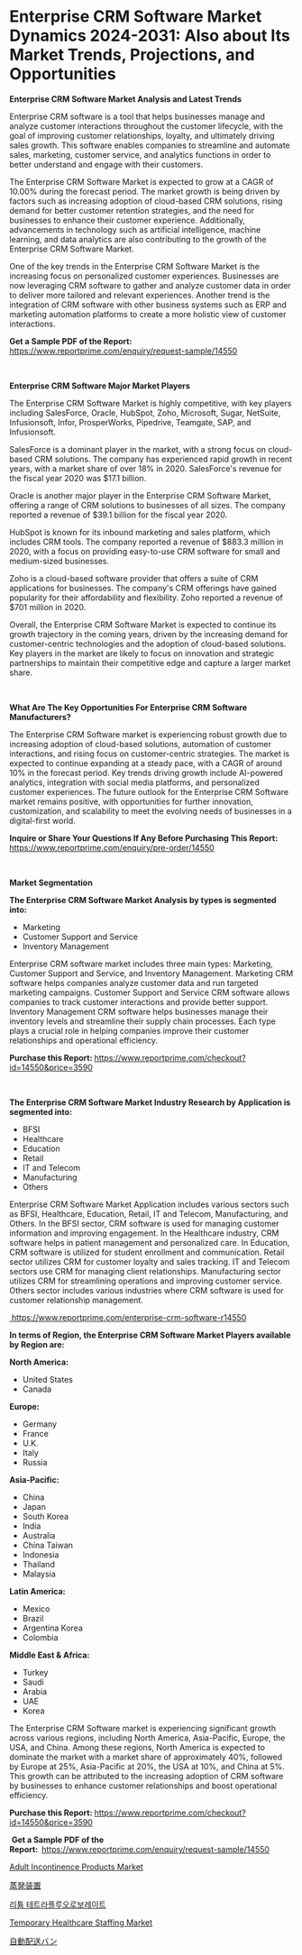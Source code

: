 <p><h1>Enterprise CRM Software Market Dynamics 2024-2031: Also about Its Market Trends, Projections, and Opportunities</h1></p><p><strong>Enterprise CRM Software Market Analysis and Latest Trends</strong></p>
<p><p>Enterprise CRM software is a tool that helps businesses manage and analyze customer interactions throughout the customer lifecycle, with the goal of improving customer relationships, loyalty, and ultimately driving sales growth. This software enables companies to streamline and automate sales, marketing, customer service, and analytics functions in order to better understand and engage with their customers.</p><p>The Enterprise CRM Software Market is expected to grow at a CAGR of 10.00% during the forecast period. The market growth is being driven by factors such as increasing adoption of cloud-based CRM solutions, rising demand for better customer retention strategies, and the need for businesses to enhance their customer experience. Additionally, advancements in technology such as artificial intelligence, machine learning, and data analytics are also contributing to the growth of the Enterprise CRM Software Market.</p><p>One of the key trends in the Enterprise CRM Software Market is the increasing focus on personalized customer experiences. Businesses are now leveraging CRM software to gather and analyze customer data in order to deliver more tailored and relevant experiences. Another trend is the integration of CRM software with other business systems such as ERP and marketing automation platforms to create a more holistic view of customer interactions.</p></p>
<p><strong>Get a Sample PDF of the Report:&nbsp;</strong> <a href="https://www.reportprime.com/enquiry/request-sample/14550">https://www.reportprime.com/enquiry/request-sample/14550</a></p>
<p>&nbsp;</p>
<p><strong>Enterprise CRM Software Major Market Players</strong></p>
<p><p>The Enterprise CRM Software Market is highly competitive, with key players including SalesForce, Oracle, HubSpot, Zoho, Microsoft, Sugar, NetSuite, Infusionsoft, Infor, ProsperWorks, Pipedrive, Teamgate, SAP, and Infusionsoft. </p><p>SalesForce is a dominant player in the market, with a strong focus on cloud-based CRM solutions. The company has experienced rapid growth in recent years, with a market share of over 18% in 2020. SalesForce's revenue for the fiscal year 2020 was $17.1 billion.</p><p>Oracle is another major player in the Enterprise CRM Software Market, offering a range of CRM solutions to businesses of all sizes. The company reported a revenue of $39.1 billion for the fiscal year 2020.</p><p>HubSpot is known for its inbound marketing and sales platform, which includes CRM tools. The company reported a revenue of $883.3 million in 2020, with a focus on providing easy-to-use CRM software for small and medium-sized businesses.</p><p>Zoho is a cloud-based software provider that offers a suite of CRM applications for businesses. The company's CRM offerings have gained popularity for their affordability and flexibility. Zoho reported a revenue of $701 million in 2020.</p><p>Overall, the Enterprise CRM Software Market is expected to continue its growth trajectory in the coming years, driven by the increasing demand for customer-centric technologies and the adoption of cloud-based solutions. Key players in the market are likely to focus on innovation and strategic partnerships to maintain their competitive edge and capture a larger market share.</p></p>
<p>&nbsp;</p>
<p><strong>What Are The Key Opportunities For Enterprise CRM Software Manufacturers?</strong></p>
<p><p>The Enterprise CRM Software market is experiencing robust growth due to increasing adoption of cloud-based solutions, automation of customer interactions, and rising focus on customer-centric strategies. The market is expected to continue expanding at a steady pace, with a CAGR of around 10% in the forecast period. Key trends driving growth include AI-powered analytics, integration with social media platforms, and personalized customer experiences. The future outlook for the Enterprise CRM Software market remains positive, with opportunities for further innovation, customization, and scalability to meet the evolving needs of businesses in a digital-first world.</p></p>
<p><strong>Inquire or Share Your Questions If Any Before Purchasing This Report:</strong> <a href="https://www.reportprime.com/enquiry/pre-order/14550">https://www.reportprime.com/enquiry/pre-order/14550</a></p>
<p>&nbsp;</p>
<p><strong>Market Segmentation</strong></p>
<p><strong>The Enterprise CRM Software Market Analysis by types is segmented into:</strong></p>
<p><ul><li>Marketing</li><li>Customer Support and Service</li><li>Inventory Management</li></ul></p>
<p><p>Enterprise CRM software market includes three main types: Marketing, Customer Support and Service, and Inventory Management. Marketing CRM software helps companies analyze customer data and run targeted marketing campaigns. Customer Support and Service CRM software allows companies to track customer interactions and provide better support. Inventory Management CRM software helps businesses manage their inventory levels and streamline their supply chain processes. Each type plays a crucial role in helping companies improve their customer relationships and operational efficiency.</p></p>
<p><strong>Purchase this Report:&nbsp;</strong><a href="https://www.reportprime.com/checkout?id=14550&price=3590">https://www.reportprime.com/checkout?id=14550&price=3590</a></p>
<p>&nbsp;</p>
<p><strong>The Enterprise CRM Software Market Industry Research by Application is segmented into:</strong></p>
<p><ul><li>BFSI</li><li>Healthcare</li><li>Education</li><li>Retail</li><li>IT and Telecom</li><li>Manufacturing</li><li>Others</li></ul></p>
<p><p>Enterprise CRM Software Market Application includes various sectors such as BFSI, Healthcare, Education, Retail, IT and Telecom, Manufacturing, and Others. In the BFSI sector, CRM software is used for managing customer information and improving engagement. In the Healthcare industry, CRM software helps in patient management and personalized care. In Education, CRM software is utilized for student enrollment and communication. Retail sector utilizes CRM for customer loyalty and sales tracking. IT and Telecom sectors use CRM for managing client relationships. Manufacturing sector utilizes CRM for streamlining operations and improving customer service. Others sector includes various industries where CRM software is used for customer relationship management.</p></p>
<p><a href="https://www.reportprime.com/enterprise-crm-software-r14550">&nbsp;https://www.reportprime.com/enterprise-crm-software-r14550</a></p>
<p><strong>In terms of Region, the Enterprise CRM Software Market Players available by Region are:</strong></p>
<p>
    <p> <strong> North America: </strong>
        <ul>
            <li>United States</li>
            <li>Canada</li>
        </ul>
        </p> 
    <p> <strong> Europe: </strong>
        <ul>
            <li>Germany</li>
            <li>France</li>
            <li>U.K.</li>
            <li>Italy</li>
            <li>Russia</li>
        </ul>
        </p> 
    <p> <strong> Asia-Pacific: </strong>
        <ul>
            <li>China</li>
            <li>Japan</li>
            <li>South Korea</li>
            <li>India</li>
            <li>Australia</li>
            <li>China Taiwan</li>
            <li>Indonesia</li>
            <li>Thailand</li>
            <li>Malaysia</li>
        </ul>
        </p> 
    <p> <strong> Latin America: </strong>
        <ul>
            <li>Mexico</li>
            <li>Brazil</li>
            <li>Argentina Korea</li>
            <li>Colombia</li>
        </ul>
        </p> 
    <p> <strong> Middle East & Africa: </strong>
        <ul>
            <li>Turkey</li>
            <li>Saudi</li>
            <li>Arabia</li>
            <li>UAE</li>
            <li>Korea</li>
        </ul>
    </p>
    </p>
<p><p>The Enterprise CRM Software market is experiencing significant growth across various regions, including North America, Asia-Pacific, Europe, the USA, and China. Among these regions, North America is expected to dominate the market with a market share of approximately 40%, followed by Europe at 25%, Asia-Pacific at 20%, the USA at 10%, and China at 5%. This growth can be attributed to the increasing adoption of CRM software by businesses to enhance customer relationships and boost operational efficiency.</p></p>
<p><strong>Purchase this Report: </strong><a href="https://www.reportprime.com/checkout?id=14550&price=3590">https://www.reportprime.com/checkout?id=14550&price=3590</a></p>
<p>&nbsp;<strong>Get a Sample PDF of the Report:&nbsp;&nbsp;</strong><a href="https://www.reportprime.com/enquiry/request-sample/14550">https://www.reportprime.com/enquiry/request-sample/14550</a></p>
<p><strong></strong></p>
<p><p><a href="https://github.com/irfadac/Market-Research-Report-List-2/blob/main/adult-incontinence-products-market.md">Adult Incontinence Products Market</a></p><p><a href="https://github.com/mathieurico66/Market-Research-Report-List-1/blob/main/671552125435.md">蒸発装置</a></p><p><a href="https://github.com/ZacharyScthmitt4465/Market-Research-Report-List-1/blob/main/826955523166.md">리튬 테트라플루오로보레이트</a></p><p><a href="https://github.com/ashepherd82/Market-Research-Report-List-4/blob/main/temporary-healthcare-staffing-market.md">Temporary Healthcare Staffing Market</a></p><p><a href="https://github.com/ycmtqqhvk3273/Market-Research-Report-List-1/blob/main/622760325434.md">自動配送バン</a></p></p>
